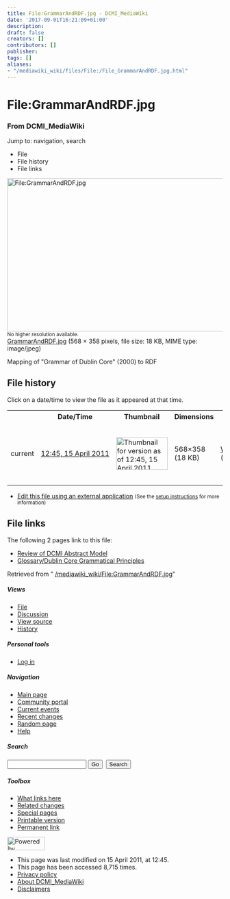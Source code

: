 ```yaml
---
title: File:GrammarAndRDF.jpg - DCMI_MediaWiki
date: '2017-09-01T16:21:09+01:00'
description: 
draft: false
creators: []
contributors: []
publisher: 
tags: []
aliases:
- "/mediawiki_wiki/files/File:/File_GrammarAndRDF.jpg.html"
---
```


<a id="top"></a>
# File:GrammarAndRDF.jpg

### From DCMI\_MediaWiki

Jump to: navigation, search
<!-- start content -->
- File
- File history
- File links

 [<img alt="File:GrammarAndRDF.jpg" src="/images/8/8a/GrammarAndRDF.jpg" width="568" height="358">](/mediawiki_wiki/files/GrammarAndRDF.jpg)  
<small>No higher resolution available.</small>  
 [GrammarAndRDF.jpg](/images/8/8a/GrammarAndRDF.jpg)‎ (568 × 358 pixels, file size: 18 KB, MIME type: image/jpeg)

Mapping of "Grammar of Dublin Core" (2000) to RDF

<!-- 
NewPP limit report
Preprocessor node count: 1/1000000
Post-expand include size: 0/2097152 bytes
Template argument size: 0/2097152 bytes
Expensive parser function count: 0/100
-->
## File history

Click on a date/time to view the file as it appeared at that time.

<table class="wikitable filehistory">
  <tr>
    <td></td>
    <th>Date/Time</th>
    <th>Thumbnail</th>
    <th>Dimensions</th>
    <th>User</th>
    <th>Comment</th>
  </tr>
  <tr>
    <td>current</td>
    <td class="filehistory-selected" style="white-space: nowrap;"><a href="/mediawiki_wiki/files/GrammarAndRDF.jpg">12:45, 15 April 2011</a></td>
    <td><a href="/images/8/8a/GrammarAndRDF.jpg"><img alt="Thumbnail for version as of 12:45, 15 April 2011" src="/images/8/8a/GrammarAndRDF.jpg" width="120" height="76"></a></td>
    <td>568×358 <span style="white-space: nowrap;">(18 KB)</span>
    </td>
    <td>
      <a href="/index.php/User:WikiSysop" title="User:WikiSysop" class="mw-userlink">WikiSysop</a> <span style="white-space: nowrap;"> <span class="mw-usertoollinks">(<a href="/index.php?title=User_talk:WikiSysop&amp;action=edit&amp;redlink=1" class="new" title="User talk:WikiSysop (page does not exist)">Talk</a> | <a href="/index.php/Special:Contributions/WikiSysop" title="Special:Contributions/WikiSysop">contribs</a>)</span></span>
    </td>
    <td> <span class="comment">(Mapping of "Grammar of Dublin Core" (2000) to RDF)</span>
    </td>
  </tr>
</table>

  

- [Edit this file using an external application](/index.php?title=File:GrammarAndRDF.jpg&action=edit&externaledit=true&mode=file "File:GrammarAndRDF.jpg") <small>(See the <a href="http://www.mediawiki.org/wiki/Manual:External_editors" class="external text" rel="nofollow">setup instructions</a> for more information)</small>

## File links

The following 2 pages link to this file:

- [Review of DCMI Abstract Model](/index.php/Review_of_DCMI_Abstract_Model "Review of DCMI Abstract Model")
- [Glossary/Dublin Core Grammatical Principles](/index.php/Glossary/Dublin_Core_Grammatical_Principles "Glossary/Dublin Core Grammatical Principles")

Retrieved from " [/mediawiki_wiki/File:GrammarAndRDF.jpg](/mediawiki_wiki/files/File:/File:GrammarAndRDF.jpg.html)"

<!-- end content -->

##### Views

- [File](/mediawiki_wiki/files/File:/File:GrammarAndRDF.jpg.html)
- [Discussion](/index.php?title=File_talk:GrammarAndRDF.jpg&action=edit&redlink=1 "Discussion about the content page [t]")
- [View source](/index.php?title=File:GrammarAndRDF.jpg&action=edit "This page is protected.
You can view its source [e]")
- [History](/index.php?title=File:GrammarAndRDF.jpg&action=history "Past revisions of this page [h]")

##### Personal tools

- [Log in](/index.php?title=Special:UserLogin&returnto=File:GrammarAndRDF.jpg "You are encouraged to log in; however, it is not mandatory [o]")

<script type="text/javascript"> if (window.isMSIE55) fixalpha(); </script>

##### Navigation

- [Main page](/index.php/Main_Page "Visit the main page [z]")
- [Community portal](/index.php/DCMI_MediaWiki:Community_portal "About the project, what you can do, where to find things")
- [Current events](/index.php/DCMI_MediaWiki:Current_events "Find background information on current events")
- [Recent changes](/index.php/Special:RecentChanges "The list of recent changes in the wiki [r]")
- [Random page](/index.php/Special:Random "Load a random page [x]")
- [Help](/index.php/Help:Contents "The place to find out")

##### <label for="searchInput">Search</label>

<form action="/index.php" id="searchform">
				<input type="hidden" name="title" value="Special:Search">
				<input id="searchInput" title="Search DCMI_MediaWiki" accesskey="f" type="search" name="search">
				<input type="submit" name="go" class="searchButton" id="searchGoButton" value="Go" title="Go to a page with this exact name if exists"> 
				<input type="submit" name="fulltext" class="searchButton" id="mw-searchButton" value="Search" title="Search the pages for this text">
			</form>

##### Toolbox

- [What links here](/index.php/Special:WhatLinksHere/File:GrammarAndRDF.jpg "List of all wiki pages that link here [j]")
- [Related changes](/index.php/Special:RecentChangesLinked/File:GrammarAndRDF.jpg "Recent changes in pages linked from this page [k]")
- [Special pages](/index.php/Special:SpecialPages "List of all special pages [q]")
- [Printable version](/index.php?title=File:GrammarAndRDF.jpg&printable=yes "Printable version of this page [p]")
- [Permanent link](/index.php?title=File:GrammarAndRDF.jpg&oldid=50 "Permanent link to this revision of the page")

<!-- end of the left (by default at least) column -->

 [<img src="/skins/common/images/poweredby_mediawiki_88x31.png" height="31" width="88" alt="Powered by MediaWiki">](http://www.mediawiki.org/)

- This page was last modified on 15 April 2011, at 12:45.
- This page has been accessed 8,715 times.
- [Privacy policy](/index.php/DCMI_MediaWiki:Privacy_policy "DCMI MediaWiki:Privacy policy")
- [About DCMI\_MediaWiki](/index.php/DCMI_MediaWiki:About "DCMI MediaWiki:About")
- [Disclaimers](/index.php/DCMI_MediaWiki:General_disclaimer "DCMI MediaWiki:General disclaimer")

<script>if (window.runOnloadHook) runOnloadHook();</script><!-- Served in 0.508 secs. -->
